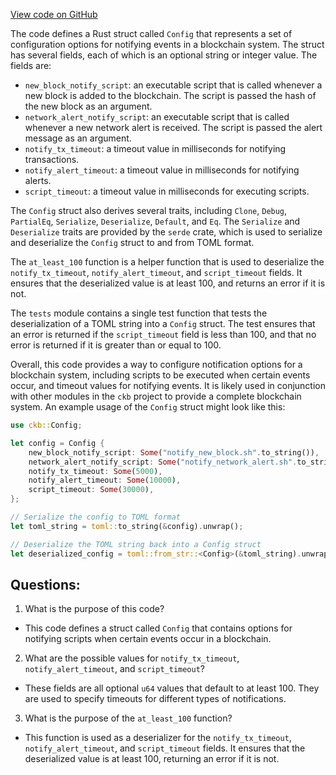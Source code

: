 [View code on GitHub](https://github.com/nervosnetwork/ckb/util/app-config/src/configs/notify.rs)

The code defines a Rust struct called `Config` that represents a set of configuration options for notifying events in a blockchain system. The struct has several fields, each of which is an optional string or integer value. The fields are:

- `new_block_notify_script`: an executable script that is called whenever a new block is added to the blockchain. The script is passed the hash of the new block as an argument.
- `network_alert_notify_script`: an executable script that is called whenever a new network alert is received. The script is passed the alert message as an argument.
- `notify_tx_timeout`: a timeout value in milliseconds for notifying transactions.
- `notify_alert_timeout`: a timeout value in milliseconds for notifying alerts.
- `script_timeout`: a timeout value in milliseconds for executing scripts.

The `Config` struct also derives several traits, including `Clone`, `Debug`, `PartialEq`, `Serialize`, `Deserialize`, `Default`, and `Eq`. The `Serialize` and `Deserialize` traits are provided by the `serde` crate, which is used to serialize and deserialize the `Config` struct to and from TOML format.

The `at_least_100` function is a helper function that is used to deserialize the `notify_tx_timeout`, `notify_alert_timeout`, and `script_timeout` fields. It ensures that the deserialized value is at least 100, and returns an error if it is not.

The `tests` module contains a single test function that tests the deserialization of a TOML string into a `Config` struct. The test ensures that an error is returned if the `script_timeout` field is less than 100, and that no error is returned if it is greater than or equal to 100.

Overall, this code provides a way to configure notification options for a blockchain system, including scripts to be executed when certain events occur, and timeout values for notifying events. It is likely used in conjunction with other modules in the `ckb` project to provide a complete blockchain system. An example usage of the `Config` struct might look like this:

```rust
use ckb::Config;

let config = Config {
    new_block_notify_script: Some("notify_new_block.sh".to_string()),
    network_alert_notify_script: Some("notify_network_alert.sh".to_string()),
    notify_tx_timeout: Some(5000),
    notify_alert_timeout: Some(10000),
    script_timeout: Some(30000),
};

// Serialize the config to TOML format
let toml_string = toml::to_string(&config).unwrap();

// Deserialize the TOML string back into a Config struct
let deserialized_config = toml::from_str::<Config>(&toml_string).unwrap();
```
## Questions: 
 1. What is the purpose of this code?
- This code defines a struct called `Config` that contains options for notifying scripts when certain events occur in a blockchain.

2. What are the possible values for `notify_tx_timeout`, `notify_alert_timeout`, and `script_timeout`?
- These fields are all optional `u64` values that default to at least 100. They are used to specify timeouts for different types of notifications.

3. What is the purpose of the `at_least_100` function?
- This function is used as a deserializer for the `notify_tx_timeout`, `notify_alert_timeout`, and `script_timeout` fields. It ensures that the deserialized value is at least 100, returning an error if it is not.